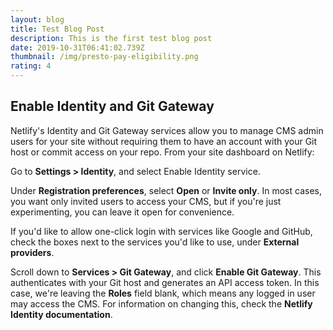 ```yaml
---
layout: blog
title: Test Blog Post
description: This is the first test blog post
date: 2019-10-31T06:41:02.739Z
thumbnail: /img/presto-pay-eligibility.png
rating: 4
---
```

## Enable Identity and Git Gateway

Netlify's Identity and Git Gateway services allow you to manage CMS admin users for your site without requiring them to have an account with your Git host or commit access on your repo. From your site dashboard on Netlify:



Go to **Settings > Identity**, and select Enable Identity service.

Under **Registration preferences**, select **Open** or **Invite only**. In most cases, you want only invited users to access your CMS, but if you're just experimenting, you can leave it open for convenience.

If you'd like to allow one-click login with services like Google and GitHub, check the boxes next to the services you'd like to use, under **External providers**.

Scroll down to **Services > Git Gateway**, and click **Enable Git Gateway**. This authenticates with your Git host and generates an API access token. In this case, we're leaving the **Roles** field blank, which means any logged in user may access the CMS. For information on changing this, check the **Netlify Identity documentation**.
